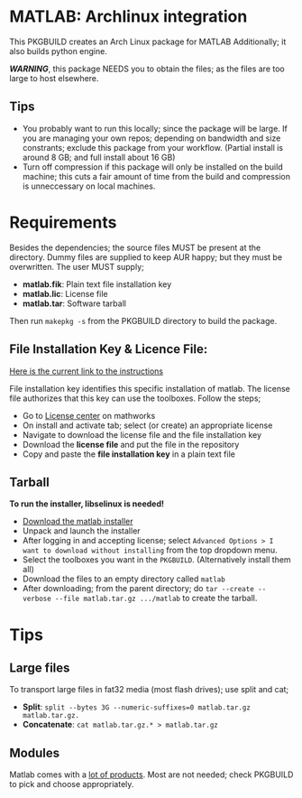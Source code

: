 # MATLAB: Archlinux integration

This PKGBUILD creates an Arch Linux package for MATLAB
Additionally; it also builds python engine.

***WARNING***, this package NEEDS you to obtain the files; as the files are too large to host elsewhere.

## Tips

* You probably want to run this locally; since the package will be large.
If you are managing your own repos; depending on bandwidth and size constrants;
exclude this package from your workflow.
(Partial install is around 8 GB; and full install about 16 GB)
* Turn off compression if this package will only be installed on the build machine;
this cuts a fair amount of time from the build and compression is unneccessary on local machines.

# Requirements

Besides the dependencies; the source files MUST be present at the directory.
Dummy files are supplied to keep AUR happy; but they must be overwritten.
The user MUST supply;

* **matlab.fik**: Plain text file installation key
* **matlab.lic**: License file
* **matlab.tar**: Software tarball

Then run `makepkg -s` from the PKGBUILD directory to build the package.

## File Installation Key & Licence File:

[Here is the current link to the instructions](https://www.mathworks.com/help/install/ug/install-using-a-file-installation-key.html)

File installation key identifies this specific installation of matlab.
The license file authorizes that this key can use the toolboxes.
Follow the steps;

* Go to [License center](https://www.mathworks.com/licensecenter) on mathworks
* On install and activate tab; select (or create) an appropriate license
* Navigate to download the license file and the file installation key
* Download the **license file** and put the file in the repository
* Copy and paste the **file installation key** in a plain text file

## Tarball

**To run the installer, libselinux is needed!**

* [Download the matlab installer](https://www.mathworks.com/downloads)
* Unpack and launch the installer
* After logging in and accepting license; select
`Advanced Options > I want to download without installing`
from the top dropdown menu.
* Select the toolboxes you want in the `PKGBUILD`.
(Alternatively install them all)
* Download the files to an empty directory called `matlab`
* After downloading; from the parent directory; do
`tar --create --verbose --file matlab.tar.gz .../matlab`
to create the tarball.

# Tips

## Large files

To transport large files in fat32 media (most flash drives); use split and cat;
* **Split**: `split --bytes 3G --numeric-suffixes=0 matlab.tar.gz matlab.tar.gz.`
* **Concatenate**: `cat matlab.tar.gz.* > matlab.tar.gz`

## Modules

Matlab comes with a [lot of products](https://www.mathworks.com/products.html).
Most are not needed; check PKGBUILD to pick and choose appropriately.
